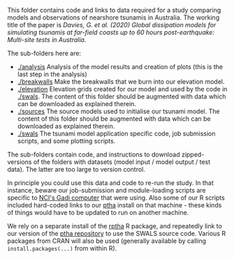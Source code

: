 This folder contains code and links to data required for a study comparing models and observations of nearshore tsunamis in Australia. The working title of the paper is *Davies, G. et al. (2020) Global dissipation models for simulating tsunamis at far-field coasts up to 60 hours post-earthquake: Multi-site tests in Australia.*

The sub-folders here are:

* [./analysis](./analysis) Analysis of the model results and creation of plots (this is the last step in the analysis) 
* [./breakwalls](./breakwalls) Make the breakwalls that we burn into our elevation model.
* [./elevation](./elevation) Elevation grids created for our model and used by the code in [./swals](./swals). The content of this folder should be augmented with data which can be downloaded as explained therein.
* [./sources](./sources) The source models used to initialise our tsunami model. The content of this folder should be augmented with data which can be downloaded as explained therein.
* [./swals](./swals) The tsunami model application specific code, job submission scripts, and some plotting scripts. 

The sub-folders contain code, and instructions to download zipped-versions of the folders with datasets (model input / model output / test data). The latter are too large to version control. 

In principle you could use this data and code to re-run the study. In that instance, beware our job-submission and module-loading scripts are specific to [NCI's Gadi computer](https://nci.org.au/our-systems/hpc-systems) that were using. Also some of our R scripts included hard-coded links to our [ptha](https://github.com/GeoscienceAustralia/ptha) install on that machine - these kinds of things would have to be updated to run on another machine.

We rely on a separate install of the [rptha](https://github.com/GeoscienceAustralia/ptha/tree/master/R) R package, and repeatedly link to our version of the [ptha repository](https://github.com/GeoscienceAustralia/ptha) to use the SWALS source code. Various R packages from CRAN will also be used (generally available by calling `install.packages(...)` from within R).
